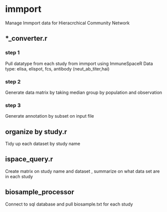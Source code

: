 # immport
Manage Immport data for Hieracrchical Community Network

## *_converter.r 
### step 1
Pull datatype from each study from immport using ImmuneSpaceR
Data type: elisa, elispot, fcs, antibody (neut_ab_titer,hai)

### step 2 
Generate data matrix by taking median group by population and observation 

### step 3 
Generate annotation by subset on input file 

## organize by study.r 
Tidy up each dataset by study name 

## ispace_query.r 
Create matrix on study name and dataset , summarize on what data set are in each study

## biosample_processor 
Connect to sql database and pull biosample.txt for each study 
